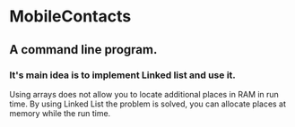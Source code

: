 # MobileContacts
## A command line program.
### It's main idea is to implement Linked list and use it.

Using arrays does not allow you to locate additional places 
in RAM in run time.
By using Linked List the problem is solved,
you can allocate places at memory while the
run time.
